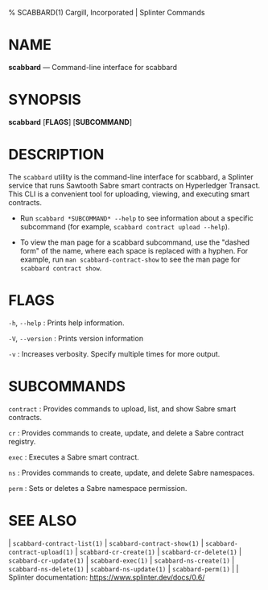 % SCABBARD(1) Cargill, Incorporated | Splinter Commands
<!--
  Copyright 2018-2021 Cargill Incorporated
  Licensed under Creative Commons Attribution 4.0 International License
  https://creativecommons.org/licenses/by/4.0/
-->

NAME
====

**scabbard** — Command-line interface for scabbard

SYNOPSIS
========

**scabbard** \[**FLAGS**\] \[**SUBCOMMAND**\]

DESCRIPTION
===========

The `scabbard` utility is the command-line interface for scabbard, a Splinter
service that runs Sawtooth Sabre smart contracts on Hyperledger Transact. This
CLI is a convenient tool for uploading, viewing, and executing smart contracts.

* Run `scabbard *SUBCOMMAND* --help` to see information about a specific
  subcommand (for example, `scabbard contract upload --help`).

* To view the man page for a scabbard subcommand, use the "dashed form" of the
  name, where each space is replaced with a hyphen. For example, run
  `man scabbard-contract-show` to see the man page for `scabbard contract show`.

FLAGS
=====

`-h`, `--help`
: Prints help information.

`-V`, `--version`
: Prints version information

`-v`
: Increases verbosity. Specify multiple times for more output.

SUBCOMMANDS
===========

`contract`
: Provides commands to upload, list, and show Sabre smart contracts.

`cr`
: Provides commands to create, update, and delete a Sabre contract registry.

`exec`
: Executes a Sabre smart contract.

`ns`
: Provides commands to create, update, and delete Sabre namespaces.

`perm`
: Sets or deletes a Sabre namespace permission.

SEE ALSO
========
| `scabbard-contract-list(1)`
| `scabbard-contract-show(1)`
| `scabbard-contract-upload(1)`
| `scabbard-cr-create(1)`
| `scabbard-cr-delete(1)`
| `scabbard-cr-update(1)`
| `scabbard-exec(1)`
| `scabbard-ns-create(1)`
| `scabbard-ns-delete(1)`
| `scabbard-ns-update(1)`
| `scabbard-perm(1)`
|
| Splinter documentation: https://www.splinter.dev/docs/0.6/
